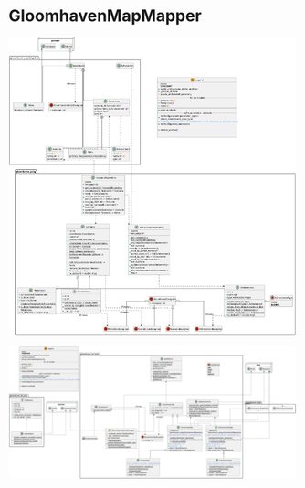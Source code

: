 # GloomhavenMapMapper
![UML for the main package](./plantUML/out/GloomhavenUML.svg)

![UML for the flask application](./plantUML/out/GloomhavenApiUML.svg)